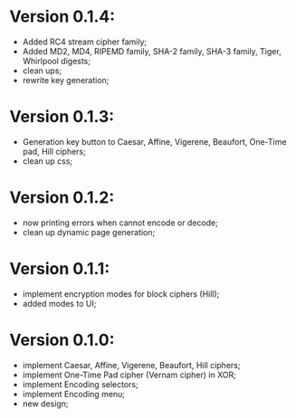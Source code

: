 # Version 0.1.4:
 * Added RC4 stream cipher family;
 * Added MD2, MD4, RIPEMD family, SHA-2 family, SHA-3 family, Tiger, Whirlpool digests;
 * clean ups;
 * rewrite key generation;
 
# Version 0.1.3:
 * Generation key button to Caesar, Affine, Vigerene, Beaufort, One-Time pad, Hill ciphers;
 * clean up css;

# Version 0.1.2:
 * now printing errors when cannot encode or decode;
 * clean up dynamic page generation;
 
# Version 0.1.1:
 * implement encryption modes for block ciphers (Hill);
 * added modes to UI;
 
# Version 0.1.0:
 * implement Caesar, Affine, Vigerene, Beaufort, Hill ciphers;
 * implement One-Time Pad cipher (Vernam cipher) in XOR;
 * implement Encoding selectors;
 * implement Encoding menu;
 * new design; 
 